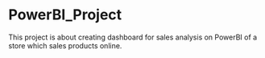 # PowerBI_Project
This project is about creating dashboard for sales analysis on PowerBI of a store which sales products online.
